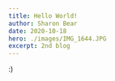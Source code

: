 ```yaml
---
title: Hello World!
author: Sharon Bear
date: 2020-10-18
hero: ./images/IMG_1644.JPG
excerpt: 2nd blog 
---
```


:)